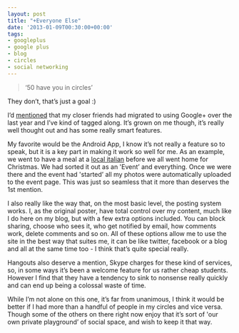```yaml
---
layout: post
title: "+Everyone Else"
date: '2013-01-09T00:30:00+00:00'
tags:
- googleplus
- google plus
- blog
- circles
- social networking
---
```

> ‘50 have you in circles’

They don’t, that’s just a goal :) 

I’d [mentioned](/blog/2013/01/01/social-service.html) that my closer friends had migrated to using Google+ over the last year and I’ve kind of tagged along. It’s grown on me though, it’s really well thought out and has some really smart features.

My favorite would be the Android App, I know it’s not really a feature so to speak, but it is a key part in making it work so well for me. As an example, we went to have a meal at a [local italian](https://plus.google.com/102830479477024164539/about?gl=uk&hl=en) before we all went home for Christmas. We had sorted it out as an 'Event’ and everything. Once we were there and the event had 'started’ all my photos were automatically uploaded to the event page. This was just so seamless that it more than deserves the 1st mention.

I also really like the way that, on the most basic level, the posting system works. I, as the original poster, have total control over my content, much like I do here on my blog, but with a few extra options included. You can block sharing, choose who sees it, who get notified by email, how comments work, delete comments and so on. All of these options allow me to use the site in the best way that suites me, it can be like twitter, facebook or a blog and all at the same time too - I think that’s quite special really.

Hangouts also deserve a mention, Skype charges for these kind of services, so, in some ways it’s been a welcome feature for us rather cheap students. However I find that they have a tendency to sink to nonsense really quickly and can end up being a colossal waste of time.

While I’m not alone on this one, it’s far from unanimous, I think it would be better if I had more than a handful of people in my circles and vice versa. Though some of the others on there right now enjoy that it’s sort of 'our own private playground’ of social space, and wish to keep it that way.
